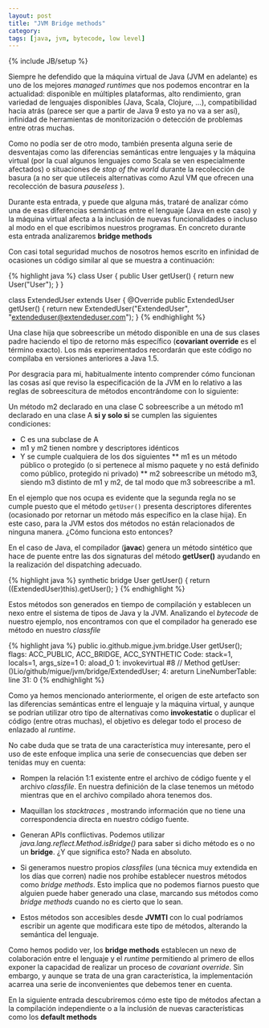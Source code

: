 ```yaml
---
layout: post
title: "JVM Bridge methods"
category: 
tags: [java, jvm, bytecode, low level]
---
```

{% include JB/setup %}

Siempre he defendido que la máquina virtual de Java (JVM en adelante) es uno de los mejores <i>managed runtimes</i> que nos podemos encontrar en la actualidad: disponible en múltiples plataformas, alto rendimiento, gran variedad de lenguajes disponibles (Java, Scala, Clojure, ...), compatibilidad hacia atrás (parece ser que a partir de Java 9 esto ya no va a ser así), infinidad de herramientas de monitorización o detección de problemas entre otras muchas.

Como no podía ser de otro modo, también presenta alguna serie de desventajas como las diferencias semánticas entre lenguajes y la máquina virtual (por la cual algunos lenguajes como Scala se ven especialmente afectados) o situaciones de <i>stop of the world</i> durante la recolección de basura (a no ser que utileceis alternativas como Azul VM que ofrecen una recolección de basura <i>pauseless</i>	).

Durante esta entrada, y puede que alguna más, trataré de analizar cómo una de esas diferencias semánticas entre el lenguaje (Java en este caso) y la máquina virtual afecta a la inclusión de nuevas funcionalidades o incluso al modo en el que escribimos nuestros programas. En concreto durante esta entrada analizaremos <b>bridge methods</b>

Con casi total seguridad muchos de nosotros hemos escrito en infinidad de ocasiones un código similar al que se muestra a continuación:

{% highlight java %}
class User {
	public User getUser() {
		return new User("User");
	}
}

class ExtendedUser extends User {
	@Override
	public ExtendedUser getUser() {
		return new ExtendedUser("ExtendedUser", "extendeduser@extendeduser.com");
	}
{% endhighlight %}

Una clase hija que sobreescribe un método disponible en una de sus clases padre haciendo el tipo de retorno más específico (<b>covariant override</b> es el término exacto). Los más experimentados recordarán que este código no compilaba en versiones anteriores a Java 1.5.

Por desgracia para mi, habitualmente intento comprender cómo funcionan las cosas así que reviso la especificación de la JVM en lo relativo a las reglas de sobreescitura de métodos encontrándome con lo siguiente:

Un método m2 declarado en una clase C sobreescribe a un método m1 declarado en una clase A <b>si y solo si</b> se cumplen las siguientes condiciones:

* C es una subclase de A
* m1 y m2 tienen nombre y descriptores idénticos
* Y se cumple cualquiera de los dos siguientes
** m1 es un método público o protegido (o si pertenece al mismo paquete y no está definido como público, protegido ni privado)
** m2 sobreescribe un método m3, siendo m3 distinto de m1 y m2, de tal modo que m3 sobreescribe a m1.

En el ejemplo que nos ocupa es evidente que la segunda regla no se cumple puesto que el método <code>getUser()</code> presenta descriptores diferentes (ocasionado por retornar un método más específico en la clase hija). En este caso, para la JVM estos dos métodos no están relacionados de ninguna manera. ¿Cómo funciona esto entonces?

En el caso de Java, el compilador (<b>javac</b>) genera un método sintético que hace de puente entre las dos signaturas del método __getUser()__ ayudando en la realización del dispatching adecuado.

{% highlight java %}
synthetic bridge User getUser() {
	return ((ExtendedUser)this).getUser();
}
{% endhighlight %}

Estos métodos son generados en tiempo de compilación y establecen un nexo entre el sistema de tipos de Java y la JVM. Analizando el <i>bytecode</i> de nuestro ejemplo, nos encontramos con que el compilador ha generado ese método en nuestro <i>classfile</i>

{% highlight java %}
public io.github.migue.jvm.bridge.User getUser();
flags: ACC_PUBLIC, ACC_BRIDGE, ACC_SYNTHETIC
Code:
  stack=1, locals=1, args_size=1
     0: aload_0
     1: invokevirtual #8                  // Method getUser:()Lio/github/migue/jvm/bridge/ExtendedUser;
     4: areturn
  LineNumberTable:
    line 31: 0
{% endhighlight %}

Como ya hemos mencionado anteriormente, el origen de este artefacto son las diferencias semánticas entre el lenguaje y la máquina virtual, y aunque se podrían utilizar otro tipo de alternativas como <b>invokestatic</b> o duplicar el código (entre otras muchas), el objetivo es delegar todo el proceso de enlazado al <i>runtime</i>.

No cabe duda que se trata de una característica muy interesante, pero el uso de este enfoque implica una serie de consecuencias que deben ser tenidas muy en cuenta:

 * Rompen la relación 1:1 existente entre el archivo de código fuente y el archivo <i>classfile</i>. En nuestra definición de la clase tenemos un método mientras que en el archivo compilado ahora tenemos dos.
 
 * Maquillan los <i>stacktraces</i> , mostrando información que no tiene una correspondencia directa en nuestro código fuente.
 
 * Generan APIs conflictivas. Podemos utilizar <i>java.lang.reflect.Method.isBridge()</i> para saber si dicho método es o no un <b>bridge</b>. ¿Y que significa esto? Nada en absoluto.

 * Si generamos nuestro propios <i>classfiles</i> (una técnica muy extendida en los días que corren) nadie nos prohibe establecer nuestros métodos como <i>bridge methods</i>. Esto implica que no podemos fiarnos puesto que alguien puede haber generado una clase, marcando sus métodos como <i>bridge methods</i> cuando no es cierto que lo sean.

 * Estos métodos son accesibles desde <b>JVMTI</b> con lo cual podríamos escribir un agente que modificara este tipo de métodos, alterando la semántica del lenguaje.

 Como hemos podido ver, los <b>bridge methods</b> establecen un nexo de colaboración entre el lenguaje y el <i>runtime</i> permitiendo al primero de ellos exponer la capacidad de realizar un proceso de <i>covariant override</i>. Sin embargo, y aunque se trata de una gran característica, la implementación acarrea una serie de inconvenientes que debemos tener en cuenta.

 En la siguiente entrada descubriremos cómo este tipo de métodos afectan a la compilación independiente o a la inclusión de nuevas características como los <b>default methods</b>